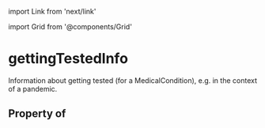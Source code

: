 import Link from 'next/link'
  
import Grid from '@components/Grid'

# gettingTestedInfo

Information about getting tested (for a <Link href="/MedicalCondition">MedicalCondition</Link>), e.g. in the context of a pandemic.

## Property of



